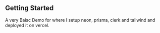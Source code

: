 ## Getting Started

A very Baisc Demo for where I setup neon, prisma, clerk and tailwind and deployed it on vercel.
